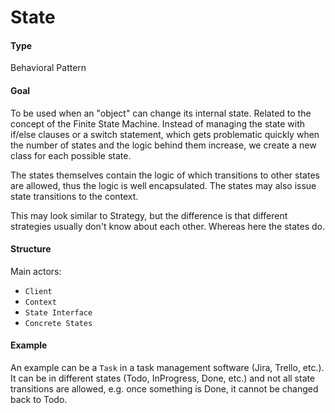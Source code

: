 # State 

#### Type
Behavioral Pattern

#### Goal
To be used when an "object" can change its internal state. Related to the concept of the Finite State Machine.
Instead of managing the state with if/else clauses or a switch statement, which gets problematic quickly
when the number of states and the logic behind them increase, we create a new class for each possible state.

The states themselves contain the logic of which transitions to other states are allowed, thus the logic
is well encapsulated. The states may also issue state transitions to the context.

This may look similar to Strategy, but the difference is that different strategies usually don't know
about each other. Whereas here the states do.

#### Structure
Main actors:

- `Client`
- `Context`
- `State Interface`
- `Concrete States`

#### Example
An example can be a `Task` in a task management software (Jira, Trello, etc.). It can be in different
states (Todo, InProgress, Done, etc.) and not all state transitions are allowed, e.g. once something is
Done, it cannot be changed back to Todo.
